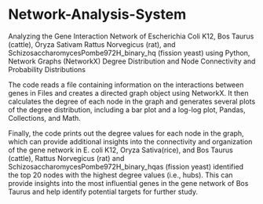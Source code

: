 # Network-Analysis-System
Analyzing the Gene Interaction Network of Escherichia Coli K12, Bos Taurus (cattle), Oryza Sativam Rattus Norvegicus (rat), and SchizosaccharomycesPombe972H_binary_hq (fission yeast) using Python, Network Graphs (NetworkX) Degree Distribution and Node Connectivity and Probability Distributions

The code reads a file containing information on the interactions between genes in Files and creates a directed graph object using NetworkX. It then calculates the degree of each node in the graph and generates several plots of the degree distribution, including a bar plot and a log-log plot, Pandas, Collections, and Math.

Finally, the code prints out the degree values for each node in the graph, which can provide additional insights into the connectivity and organization of the gene network in E. coli K12, Oryza Sativa(rice), and Bos Taurus (cattle), Rattus Norvegicus (rat) and SchizosaccharomycesPombe972H_binary_hqas (fission yeast) identified the top 20 nodes with the highest degree values (i.e., hubs). This can provide insights into the most influential genes in the gene network of Bos Taurus and help identify potential targets for further study.
